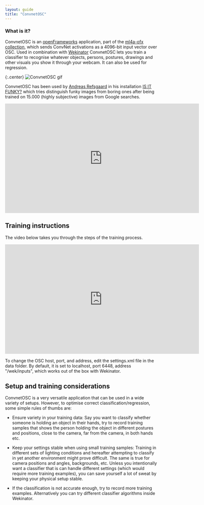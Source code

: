 ```yaml
---
layout: guide
title: "ConvnetOSC"
---
```

### What is it?

ConvnetOSC is an [openFrameworks](http://www.openframeworks.cc) application, part of the [ml4a-ofx collection](https://github.com/ml4a/ml4a-ofx/), which sends ConvNet activations as a 4096-bit input vector over OSC. Used in combination with [Wekinator](http://www.wekinator.org/) ConvnetOSC lets you train a classifier to recognise whatever objects, persons, postures, drawings and other visuals you show it through your webcam. It can also be used for regression. 

{:.center}
![ConvnetOSC gif](https://andreasrefsgaard.dk/wp-content/uploads/2017/04/ConvnetOSC.gif)


ConvnetOSC has been used by [Andreas Refsgaard](http://andreasrefsgaard.dk/) in his installation [IS IT FUNKY?](https://andreasrefsgaard.dk/project/is-it-funky/) which tries distinguish funky images from boring ones after being trained on 15.000 (highly subjective) images from Google searches.

<center>
<iframe src="https://player.vimeo.com/video/197020660" width="640" height="360" frameborder="0" webkitallowfullscreen mozallowfullscreen allowfullscreen></iframe>
</center>



## Training instructions

The video below takes you through the steps of the training process.

<center>
<iframe src="https://player.vimeo.com/video/212722917" width="640" height="360" frameborder="0" webkitallowfullscreen mozallowfullscreen allowfullscreen></iframe>
</center>

To change the OSC host, port, and address, edit the settings.xml file in the data folder. By default, it is set to localhost, port 6448, address "/wek/inputs", which works out of the box with Wekinator.



## Setup and training considerations
ConvnetOSC is a very versatile application that can be used in a wide variety of setups. However, to optimise correct classification/regression, some simple rules of thumbs are:

* Ensure variety in your training data: Say you want to classify whether someone is holding an object in their hands, try to record training samples that shows the person holding the object in different postures and positions, close to the camera, far from the camera, in both hands etc. 

* Keep your settings stable when using small training samples: Training in different sets of lighting conditions and hereafter attempting to classify in yet another environment might prove difficult. The same is true for camera positions and angles, backgrounds, etc. Unless you intentionally want a classifier that is can handle different settings (which would require more training examples), you can save yourself a lot of sweat by keeping your physical setup stable. 

* If the classification is not accurate enough, try to record more training examples. Alternatively you can try different classifier algorithms inside Wekinator.
